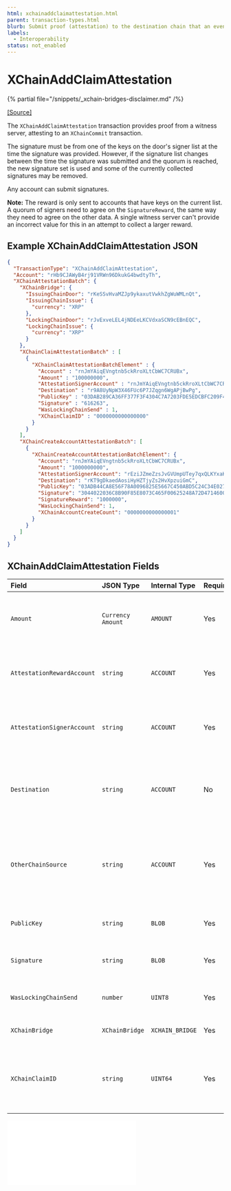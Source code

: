 ```yaml
---
html: xchainaddclaimattestation.html 
parent: transaction-types.html
blurb: Submit proof (attestation) to the destination chain that an event that happened on the source chain.
labels:
  - Interoperability
status: not_enabled
---
```

# XChainAddClaimAttestation

{% partial file="/snippets/_xchain-bridges-disclaimer.md" /%}

[[Source]](https://github.com/seelabs/rippled/blob/xbridge/src/ripple/protocol/impl/TxFormats.cpp#L377-L392 "Source")

The `XChainAddClaimAttestation` transaction provides proof from a witness server, attesting to an `XChainCommit` transaction. 

The signature must be from one of the keys on the door's signer list at the time the signature was provided. However, if the signature list changes between the time the signature was submitted and the quorum is reached, the new signature set is used and some of the currently collected signatures may be removed.

Any account can submit signatures.

**Note:** The reward is only sent to accounts that have keys on the current list. A quorum of signers need to agree on the `SignatureReward`, the same way they need to agree on the other data. A single witness server can't provide an incorrect value for this in an attempt to collect a larger reward.


## Example XChainAddClaimAttestation JSON

```json
{
  "TransactionType": "XChainAddClaimAttestation",
  "Account": "rHb9CJAWyB4rj91VRWn96DkukG4bwdtyTh",
  "XChainAttestationBatch": {
    "XChainBridge": {
      "IssuingChainDoor": "rKeSSvHvaMZJp9ykaxutVwkhZgWuWMLnQt",
      "IssuingChainIssue": {
        "currency": "XRP"
      },
      "LockingChainDoor": "rJvExveLEL4jNDEeLKCVdxaSCN9cEBnEQC",
      "LockingChainIssue": {
        "currency": "XRP"
      }
    },
    "XChainClaimAttestationBatch" : [
      {
        "XChainClaimAttestationBatchElement" : {
          "Account" : "rnJmYAiqEVngtnb5ckRroXLtCbWC7CRUBx",
          "Amount" : "100000000",
          "AttestationSignerAccount" : "rnJmYAiqEVngtnb5ckRroXLtCbWC7CRUBx",
          "Destination" : "r9A8UyNpW3X46FUc6P7JZqgn6WgAPjBwPg",
          "PublicKey" : "03DAB289CA36FF377F3F4304C7A7203FDE5EDCBFC209F430F6A4355361425526D0",
          "Signature" : "616263",
          "WasLockingChainSend" : 1,
          "XChainClaimID" : "0000000000000000"
        }
      }
    ],
    "XChainCreateAccountAttestationBatch": [
      {
        "XChainCreateAccountAttestationBatchElement": {
          "Account": "rnJmYAiqEVngtnb5ckRroXLtCbWC7CRUBx",
          "Amount": "1000000000",
          "AttestationSignerAccount": "rEziJZmeZzsJvGVUmpUTey7qxQLKYxaK9f",
          "Destination": "rKT9gDkaedAosiHyHZTjyZs2HvXpzuiGmC",
          "PublicKey": "03ADB44CA8E56F78A0096825E5667C450ABD5C24C34E027BC1AAF7E5BD114CB5B5",
          "Signature": "3044022036C8B90F85E8073C465F00625248A72D4714600F98EBBADBAD3B7ED226109A3A02204C5A0AE12D169CF790F66541F3DB59C289E0D9CA7511FDFE352BB601F667A26",
          "SignatureReward": "1000000",
          "WasLockingChainSend": 1,
          "XChainAccountCreateCount": "0000000000000001"
        }
      }
    ]
  }
}
```


## XChainAddClaimAttestation Fields

| Field                      | JSON Type         | Internal Type | Required? | Description |
|:---------------------------|:------------------|:------------------|:----------|-------------|
| `Amount`                   | `Currency Amount` | `AMOUNT`          | Yes       | The amount committed by the `XChainCommit` transaction on the source chain. |
| `AttestationRewardAccount` | `string`          | `ACCOUNT`         | Yes       | The account that should receive this signer's share of the `SignatureReward`. |
| `AttestationSignerAccount` | `string`          | `ACCOUNT`         | Yes       | The account on the door account's signer list that is signing the transaction. |
| `Destination`              | `string`          | `ACCOUNT`         | No        | The destination account for the funds on the destination chain (taken from the `XChainCommit` transaction).
| `OtherChainSource`         | `string`          | `ACCOUNT`         | Yes       | The account on the source chain that submitted the `XChainCommit` transaction that triggered the event associated with the attestation.
| `PublicKey`                | `string`          | `BLOB`            | Yes       | The public key used to verify the attestation signature. |
| `Signature`                | `string`          | `BLOB`            | Yes       | The signature attesting to the event on the other chain. |
| `WasLockingChainSend`      | `number`          | `UINT8`           | Yes       | A boolean representing the chain where the event occurred. |
| `XChainBridge`             | `XChainBridge`    | `XCHAIN_BRIDGE`   | Yes       | The bridge to use to transfer funds. |
| `XChainClaimID`            | `string`          | `UINT64`          | Yes       | The `XChainClaimID` associated with the transfer, which was included in the `XChainCommit` transaction. |


<embed src="/docs/xls-38d-cross-chain-bridge/snippets/_xchainbridge-serialization.md" />


<!-- ## Error Cases

In addition to errors that can occur for all transactions, {{currentpage.name}} transactions can result in the following [transaction result codes](transaction-results.html):

| Error Code                    | Description                                  |
|:------------------------------|:---------------------------------------------|
| `temDISABLED`                 | The [NonFungibleTokensV1 amendment][] is not enabled. |
-->
